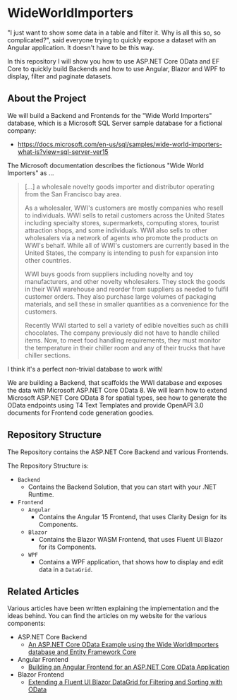 # WideWorldImporters #

"I just want to show some data in a table and filter it. Why is all this so, so complicated?", 
said everyone trying to quickly expose a dataset with an Angular application. It doesn't have 
to be this way.

In this repository I will show you how to use ASP.NET Core OData and EF Core to quickly build Backends 
and how to use Angular, Blazor and WPF to display, filter and paginate datasets. 

## About the Project ##

We will build a Backend and Frontends for the "Wide World Importers" database, which is a Microsoft SQL Server 
sample database for a fictional company:

* https://docs.microsoft.com/en-us/sql/samples/wide-world-importers-what-is?view=sql-server-ver15

The Microsoft documentation describes the fictionous "Wide World Importers" as ...

> [...] a wholesale novelty goods importer and distributor operating from the San Francisco bay area.
> 
> As a wholesaler, WWI's customers are mostly companies who resell to individuals. WWI sells to retail customers 
> across the United States including specialty stores, supermarkets, computing stores, tourist attraction shops, 
> and some individuals. WWI also sells to other wholesalers via a network of agents who promote the products on 
> WWI's behalf. While all of WWI's customers are currently based in the United States, the company is intending to 
> push for expansion into other countries.
>
> WWI buys goods from suppliers including novelty and toy manufacturers, and other novelty wholesalers. They stock 
> the goods in their WWI warehouse and reorder from suppliers as needed to fulfil customer orders. They also purchase 
> large volumes of packaging materials, and sell these in smaller quantities as a convenience for the customers.
>
> Recently WWI started to sell a variety of edible novelties such as chilli chocolates. The company previously did 
> not have to handle chilled items. Now, to meet food handling requirements, they must monitor the temperature in their 
> chiller room and any of their trucks that have chiller sections.

I think it's a perfect non-trivial database to work with!

We are building a Backend, that scaffolds the WWI database and exposes the data with Microsoft ASP.NET Core OData 8. We will 
learn how to extend Microsoft ASP.NET Core OData 8 for spatial types, see how to generate the OData endpoints using T4 Text 
Templates and provide OpenAPI 3.0 documents for Frontend code generation goodies.

## Repository Structure ##

The Repository contains the ASP.NET Core Backend and various Frontends.

The Repository Structure is:

* `Backend`
    * Contains the Backend Solution, that you can start with your .NET Runtime.
* `Frontend`
    * `Angular`
        * Contains the Angular 15 Frontend, that uses Clarity Design for its Components.
    * `Blazor`
        * Contains the Blazor WASM Frontend, that uses Fluent UI Blazor for its Components.
    * `WPF`
        * Contains a WPF application, that shows how to display and edit data in a `DataGrid`.
        

## Related Articles ##

[An ASP.NET Core OData Example using the Wide WorldImporters database and Entity Framework Core]: https://www.bytefish.de/blog/aspnet_core_odata_example.html
[Building an Angular Frontend for an ASP.NET Core OData Application]: https://www.bytefish.de/blog/aspnet_core_odata_frontend.html
[Extending a Fluent UI Blazor DataGrid for Filtering and Sorting with OData]: https://www.bytefish.de/blog/blazor_fluentui_and_odata.html

Various articles have been written explaining the implementation and the ideas behind. You can find the articles 
on my website for the various components:

* ASP.NET Core Backend
    * [An ASP.NET Core OData Example using the Wide WorldImporters database and Entity Framework Core]
* Angular Frontend
    * [Building an Angular Frontend for an ASP.NET Core OData Application]
* Blazor Frontend
    * [Extending a Fluent UI Blazor DataGrid for Filtering and Sorting with OData]

